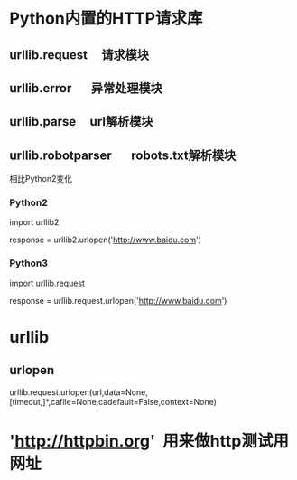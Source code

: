# Python内置的HTTP请求库
## urllib.request           请求模块
## urllib.error             异常处理模块
## urllib.parse             url解析模块
## urllib.robotparser       robots.txt解析模块

相比Python2变化

### Python2

import urllib2

response = urllib2.urlopen('http://www.baidu.com')

### Python3

import urllib.request

response = urllib.request.urlopen('http://www.baidu.com')

# urllib
## urlopen
urllib.request.urlopen(url,data=None,[timeout,]*,cafile=None,cadefault=False,context=None)


# 'http://httpbin.org'  用来做http测试用网址
